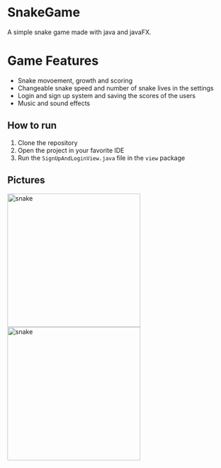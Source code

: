 # SnakeGame
A simple snake game made with java and javaFX.

# Game Features
- Snake movoement, growth and scoring
- Changeable snake speed and number of snake lives in the settings
- Login and sign up system and saving the scores of the users
- Music and sound effects


## How to run
1. Clone the repository
2. Open the project in your favorite IDE
3. Run the `SignUpAndLoginView.java` file in the `view` package

## Pictures 
<img width="300" alt="snake" src="https://github.com/amirR01/SnakeGame/assets/78862582/cd382649-7df2-4cd9-846c-d9d3ce198410">
<img width="300" alt="snake" src="https://github.com/amirR01/SnakeGame/assets/78862582/eebf98b6-0253-4c8a-91f0-1125d2615da7">

